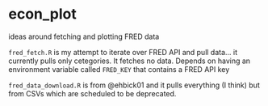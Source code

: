 # econ_plot
ideas around fetching and plotting FRED data


`fred_fetch.R` is my attempt to iterate over FRED API and pull data... it currently pulls only cetegories. It fetches no data. Depends on having an environment variable called `FRED_KEY` that contains a FRED API key

`fred_data_download.R` is from @ehbick01 and it pulls everything (I think) but from CSVs which are scheduled to be deprecated. 

